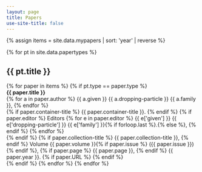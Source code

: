 ```yaml
---
layout: page
title: Papers
use-site-title: false
---
```


{% assign items = site.data.mypapers | sort: 'year' | reverse %}


<div class="paper-list">
  {% for pt in site.data.papertypes %}
  <h2> {{ pt.title }}</h2>
  {% for paper in items %}
  {% if pt.type == paper.type %}
  <article class="paper-preview">
	<strong>{{ paper.title }}</strong><br>
	{% for a in paper.author %}
	{{ a.given }} {{ a.dropping-particle }} {{ a.family }}, 
	{% endfor %}<br>
	{% if paper.container-title %} {{ paper.container-title }}. {% endif %}
	{% if paper.editor %}
	Editors
	{% for e in paper.editor %}
	{{ e['given'] }} {{ e['dropping-particle'] }} {{ e['family'] }}{% if forloop.last %}.{% else %}, {% endif %} 
	{% endfor %}<br>
	{% endif %}
	{% if paper.collection-title %} {{ paper.collection-title }}, {% endif %}
	Volume {{ paper.volume }}{% if paper.issue %} ({{ paper.issue }}){% endif %},
	{% if paper.page %} {{ paper.page }}, {% endif %}
	{{ paper.year }}.
	{% if paper.URL %} <a href="{{ paper.URL }}" target="new"><i class="fa fa-link"></i></a> {% endif %}
   </article>
  {% endif %} 
  {% endfor %}
  {% endfor %}  
</div>